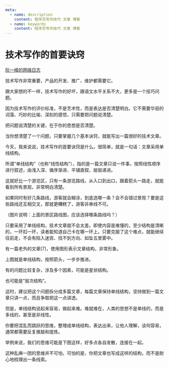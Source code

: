 ```yaml
---
meta:
  - name: description
    content: 程序员写作技巧 文章 博客
  - name: keywords
    content: 程序员写作技巧 文章 博客
---
```

# 技术写作的首要诀窍

[阮一峰的网络日志](https://mp.weixin.qq.com/s/VfjrGFbUK4lscpghGupPVQ)

技术写作非常重要，产品的开发、推广、维护都需要它。

<ImgView title="程序员写作技巧" url="https://2.z.wiki/autoupload/20240128/DsHZ.537X800-image.png" />

跟大家想的不一样，技术写作的好坏，跟语文水平关系不大，更多是一个技巧问题。

因为技术写作的评价标准，不是艺术性，而是表达是否清楚明白。它不需要华丽的词藻、巧妙的比喻、深刻的感悟，只需要把问题说清楚。

把问题说清楚的关键，在于你的思想是否清楚。

<ImgView title="程序员写作技巧" url="https://0.z.wiki/autoupload/20240128/zdm7.518X800-image.png" />

当你想清楚了一个问题，只要掌握几个基本诀窍，就能写出一篇很好的技术文章。

今天，我来说说，技术写作的首要诀窍是什么。很简单，就是一句话：文章采用单线结构。

所谓“单线结构”（也称“线性结构”），指的是一篇文章只说一件事，按照线性顺序进行叙述，由浅入深、循序渐进、平铺直叙、层层递进。

这就好比一个游览区，只有一条游览路线，从入口到出口，跟着箭头一路走，就能看到所有景观，非常明白清楚。

如果同时有好几条路线，游客就会糊涂，到底选哪一条？会不会错过景观？要是这些路线还互相交叉，那就更糟糕了，游客非串线不可。

<ImgView title="程序员写作技巧" url="https://9.z.wiki/autoupload/20240128/iBfk.818X800-image.png" />

（图片说明：上面的景区路线图，应该选择哪条路线吗？）

只要采用了单线结构，技术文章就不会太差。即使内容是难懂的，至少结构是清晰的，一环扣一环，读者能知道自己卡在哪一环上。只要克服了这个难点，就能继续往前走，不会有陷入迷宫、找不到方向、如坠五里雾中。

有一篇老外的文章[7]，使用图形表示文章结构，非常形象。

<ImgView title="程序员写作技巧" url="https://1.z.wiki/autoupload/20240128/CQSf.881X449-image.png" />

上图就是单线结构，按照箭头，一步步推进。

有的问题比较复杂，涉及多个因素，可能是星状结构。

<ImgView title="程序员写作技巧" url="https://9.z.wiki/autoupload/20240128/O28O.629X772-image.png" />

也可能是”层次结构”。

<ImgView title="程序员写作技巧" url="https://2.z.wiki/autoupload/20240128/HroE.481X800-image.png" />

这时，建议把这个问题拆分成多篇文章，每篇文章保持单线结构，坚持做到一篇文章只讲一点，而且争取把这一点讲透。

但是，单线结构说起来容易，做起来难。难就难在，人类的思想不是单线的，而是多线的，甚至是非线性。

你要把混乱而跳跃的思维，整理成单线结构，表达出来，让他人理解，谈何容易，通常都需要反复推敲和提炼。

举例来说，我们的思维可能是下图这样，好多点各自发散，连接在一起。

<ImgView title="程序员写作技巧" url="https://6.z.wiki/autoupload/20240128/19Ss.528X800-image.png" />

<ImgView title="程序员写作技巧" url="https://7.z.wiki/autoupload/20240128/r6c8.739X772-image.png" />

这种乱麻一团的思维并不可怕，可怕的是，你把文章也写成这样的结构，而不是耐心地梳理出一条线索。

